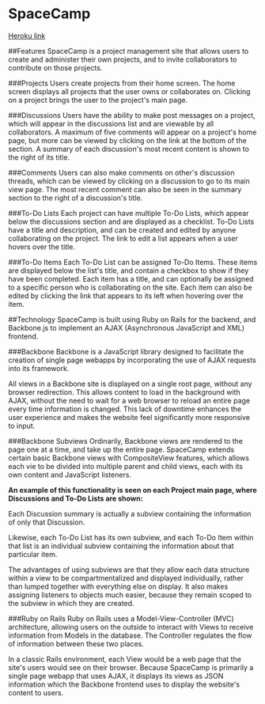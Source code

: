 # SpaceCamp

[Heroku link][heroku]

[heroku]: http://www.spacecamp.xyz/

##Features
SpaceCamp is a project management site that allows users to create and administer their own projects, and to invite collaborators to contribute on those projects.

###Projects
Users create projects from their home screen.  The home screen displays all projects that the user owns or collaborates on.  Clicking on a project brings the user to the project's main page.

###Discussions
Users have the ability to make post messages on a project, which will appear in the discussions list and are viewable by all collaborators.  A maximum of five comments will appear on a project's home page, but more can be viewed by clicking on the link at the bottom of the section.  A summary of each discussion's most recent content is shown to the right of its title.

###Comments
Users can also make comments on other's discussion threads, which can be viewed by clicking on a discussion to go to its main view page.  The most recent comment can also be seen in the summary section to the right of a discussion's title.

###To-Do Lists
Each project can have multiple To-Do Lists, which appear below the discussions section and are displayed as a checklist.  To-Do Lists have a title and description, and can be created and edited by anyone collaborating on the project.  The link to edit a list appears when a user hovers over the title.

###To-Do Items
Each To-Do List can be assigned To-Do Items.  These items are displayed below the list's title, and contain a checkbox to show if they have been completed.  Each item has a title, and can optionally be assigned to a specific person who is collaborating on the site.  Each item can also be edited by clicking the link that appears to its left when hovering over the item.

##Technology
SpaceCamp is built using Ruby on Rails for the backend, and Backbone.js to implement an AJAX (Asynchronous JavaScript and XML) frontend.

###Backbone
Backbone is a JavaScript library designed to facilitate the creation of single page webapps by incorporating the use of AJAX requests into its framework.

All views in a Backbone site is displayed on a single root page, without any browser redirection.  This allows content to load in the background with AJAX, without the need to wait for a web browser to reload an entire page every time information is changed.  This lack of downtime enhances the user experience and makes the website feel significantly more responsive to input.

###Backbone Subviews
Ordinarily, Backbone views are rendered to the page one at a time, and take up the entire page.  SpaceCamp extends certain basic Backbone views with CompositeView features, which allows each vie to be divided into multiple parent and child views, each with its own content and JavaScript listeners.

**An example of this functionality is seen on each Project main page, where Discussions and To-Do Lists are shown:**

Each Discussion summary is actually a subview containing the information of only that Discussion.

Likewise, each To-Do List has its own subview, and each To-Do Item within that list is an individual subview containing the information about that particular item.

The advantages of using subviews are that they allow each data structure within a view to be compartmentalized and displayed individually, rather than lumped together with everything else on display.  It also makes assigning listeners to objects much easier, because they remain scoped to the subview in which they are created.

###Ruby on Rails
Ruby on Rails uses a Model-View-Controller (MVC) architecture, allowing users on the outside to interact with Views to receive information from Models in the database.  The Controller regulates the flow of information between these two places.  

In a classic Rails environment, each View would be a web page that the site's users would see on their browser.  Because SpaceCamp is primarily a single page webapp that uses AJAX, it displays its views as JSON information which the Backbone frontend uses to display the website's content to users.
